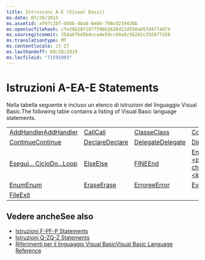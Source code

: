 ```yaml
---
title: Istruzioni A-E (Visual Basic)
ms.date: 07/20/2015
ms.assetid: af97c2bf-dddb-48a8-8eb6-798cd219430b
ms.openlocfilehash: cfe28b28f197759bb2620d12d550a057d47f4d74
ms.sourcegitcommit: 35da8fb45b4cca4e59cc99a5c56262c356977159
ms.translationtype: MT
ms.contentlocale: it-IT
ms.lasthandoff: 09/28/2019
ms.locfileid: "71591993"
---
```

# <a name="a-e-statements"></a><span data-ttu-id="2eccf-102">Istruzioni A-E</span><span class="sxs-lookup"><span data-stu-id="2eccf-102">A-E Statements</span></span>
<span data-ttu-id="2eccf-103">Nella tabella seguente è incluso un elenco di istruzioni del linguaggio Visual Basic.</span><span class="sxs-lookup"><span data-stu-id="2eccf-103">The following table contains a listing of Visual Basic language statements.</span></span>  
  
|||||  
|---|---|---|---|  
|[<span data-ttu-id="2eccf-104">AddHandler</span><span class="sxs-lookup"><span data-stu-id="2eccf-104">AddHandler</span></span>](addhandler-statement.md)|[<span data-ttu-id="2eccf-105">Call</span><span class="sxs-lookup"><span data-stu-id="2eccf-105">Call</span></span>](call-statement.md)|[<span data-ttu-id="2eccf-106">Classe</span><span class="sxs-lookup"><span data-stu-id="2eccf-106">Class</span></span>](class-statement.md)|[<span data-ttu-id="2eccf-107">Const</span><span class="sxs-lookup"><span data-stu-id="2eccf-107">Const</span></span>](const-statement.md)|  
|[<span data-ttu-id="2eccf-108">Continue</span><span class="sxs-lookup"><span data-stu-id="2eccf-108">Continue</span></span>](continue-statement.md)|[<span data-ttu-id="2eccf-109">Declare</span><span class="sxs-lookup"><span data-stu-id="2eccf-109">Declare</span></span>](declare-statement.md)|[<span data-ttu-id="2eccf-110">Delegate</span><span class="sxs-lookup"><span data-stu-id="2eccf-110">Delegate</span></span>](delegate-statement.md)|[<span data-ttu-id="2eccf-111">Dim</span><span class="sxs-lookup"><span data-stu-id="2eccf-111">Dim</span></span>](dim-statement.md)|  
|[<span data-ttu-id="2eccf-112">Esegui... Ciclo</span><span class="sxs-lookup"><span data-stu-id="2eccf-112">Do...Loop</span></span>](do-loop-statement.md)|[<span data-ttu-id="2eccf-113">Else</span><span class="sxs-lookup"><span data-stu-id="2eccf-113">Else</span></span>](else-statement.md)|[<span data-ttu-id="2eccf-114">FINE</span><span class="sxs-lookup"><span data-stu-id="2eccf-114">End</span></span>](end-statement.md)|[<span data-ttu-id="2eccf-115">End \<parola chiave></span><span class="sxs-lookup"><span data-stu-id="2eccf-115">End \<keyword></span></span>](end-keyword-statement.md)|  
|[<span data-ttu-id="2eccf-116">Enum</span><span class="sxs-lookup"><span data-stu-id="2eccf-116">Enum</span></span>](enum-statement.md)|[<span data-ttu-id="2eccf-117">Erase</span><span class="sxs-lookup"><span data-stu-id="2eccf-117">Erase</span></span>](erase-statement.md)|[<span data-ttu-id="2eccf-118">Erroree</span><span class="sxs-lookup"><span data-stu-id="2eccf-118">Error</span></span>](error-statement.md)|[<span data-ttu-id="2eccf-119">Event</span><span class="sxs-lookup"><span data-stu-id="2eccf-119">Event</span></span>](event-statement.md)|  
|[<span data-ttu-id="2eccf-120">File</span><span class="sxs-lookup"><span data-stu-id="2eccf-120">Exit</span></span>](exit-statement.md)||||  
  
## <a name="see-also"></a><span data-ttu-id="2eccf-121">Vedere anche</span><span class="sxs-lookup"><span data-stu-id="2eccf-121">See also</span></span>

- [<span data-ttu-id="2eccf-122">Istruzioni F-P</span><span class="sxs-lookup"><span data-stu-id="2eccf-122">F-P Statements</span></span>](f-p-statements.md)
- [<span data-ttu-id="2eccf-123">Istruzioni Q-Z</span><span class="sxs-lookup"><span data-stu-id="2eccf-123">Q-Z Statements</span></span>](q-z-statements.md)
- [<span data-ttu-id="2eccf-124">Riferimenti per il linguaggio Visual Basic</span><span class="sxs-lookup"><span data-stu-id="2eccf-124">Visual Basic Language Reference</span></span>](../index.md)
